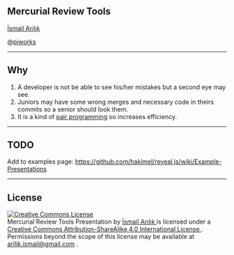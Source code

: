 ## Mercurial Review Tools

[İsmail Arılık](https://ismailarilik.com/)

@[piworks](https://www.piworks.net/)

---

## Why

1. A developer is not be able to see his/her mistakes but a second eye may see.
2. Juniors may have some wrong merges and necessary code in theirs commits so a senior should look them.
3. It is a kind of [pair programming](https://www.wikiwand.com/en/Pair_programming) so increases efficiency.

---

## TODO

Add to examples page: https://github.com/hakimel/reveal.js/wiki/Example-Presentations

---

## License

<a
    rel="license"
    href="http://creativecommons.org/licenses/by-sa/4.0/">
    <img
        alt="Creative Commons License"
        style="border-width:0"
        src="https://i.creativecommons.org/l/by-sa/4.0/88x31.png" />
</a>
<br />
<span
    xmlns:dct="http://purl.org/dc/terms/"
    property="dct:title">
    Mercurial Review Tools Presentation
</span>
by
<a
    xmlns:cc="http://creativecommons.org/ns#"
    href="https://ismailarilik.com/mercurial-review-tools-presentation/"
    property="cc:attributionName"
    rel="cc:attributionURL">
    İsmail Arılık
</a>
is licensed under a
<a
    rel="license"
    href="http://creativecommons.org/licenses/by-sa/4.0/">
    Creative Commons Attribution-ShareAlike 4.0 International License
</a>
.
<br />
Permissions beyond the scope of this license may be available at
<a
    xmlns:cc="http://creativecommons.org/ns#"
    href="mailto:arilik.ismail@gmail.com"
    rel="cc:morePermissions">
    arilik.ismail@gmail.com
</a>
.
